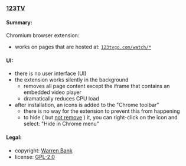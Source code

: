 ### [123TV](https://github.com/warren-bank/crx-123TV)

#### Summary:

Chromium browser extension:
* works on pages that are hosted at: [`123tvgo.com/watch/*`](http://123tvgo.com/)

#### UI:

* there is no user interface (UI)
* the extension works silently in the background
  * removes all page content except the iframe that contains an embedded video player
  * dramatically reduces CPU load
* after installation, an icons is added to the "Chrome toolbar"
  * there is no way for the extension to prevent this from happening
  * to hide ( but [not remove](https://superuser.com/questions/1048619) ) it, you can right-click on the icon and select: "Hide in Chrome menu"

#### Legal:

* copyright: [Warren Bank](https://github.com/warren-bank)
* license: [GPL-2.0](https://www.gnu.org/licenses/old-licenses/gpl-2.0.txt)
